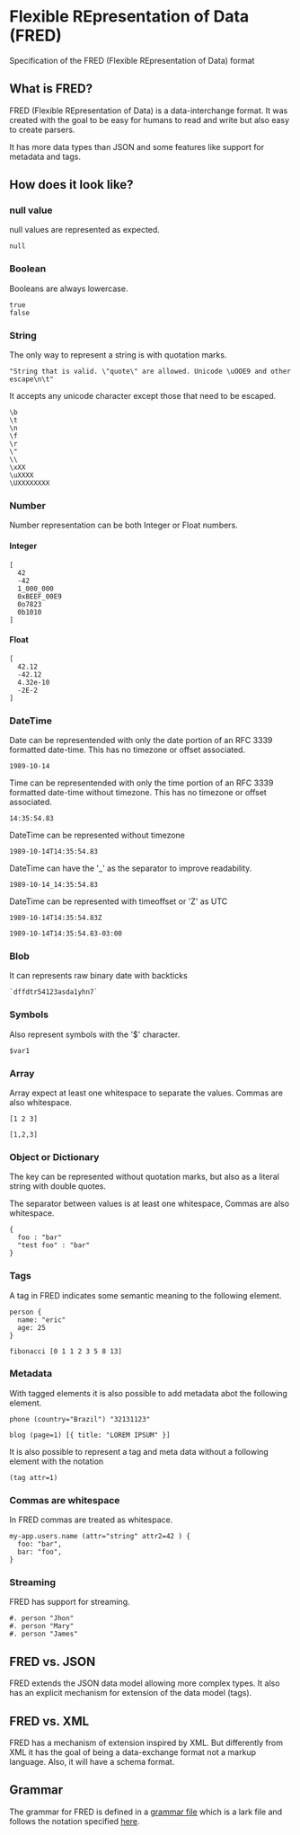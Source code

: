 # Flexible REpresentation of Data (FRED)

Specification of the FRED (Flexible REpresentation of Data) format

## What is FRED?

FRED (Flexible REpresentation of Data) is a data-interchange format. It was created with the goal to be easy for humans to read and write but also easy to create parsers.

It has more data types than JSON and some features like support for metadata and tags.

## How does it look like?

### null value

null values are represented as expected.

```fred
null
```

### Boolean

Booleans are always lowercase.

```fred
true
false
```

### String

The only way to represent a string is with quotation marks. 

```fred
"String that is valid. \"quote\" are allowed. Unicode \uOOE9 and other escape\n\t"
```

It accepts any unicode character except those that need to be escaped.

```
\b         
\t        
\n        
\f         
\r         
\"         
\\         
\xXX
\uXXXX     
\UXXXXXXXX
```

### Number

Number representation can be both Integer or Float numbers.

#### Integer


```fred
[ 
  42 
  -42 
  1_000_000 
  0xBEEF_00E9 
  0o7823 
  0b1010 
]
```

#### Float

```fred
[ 
  42.12 
  -42.12 
  4.32e-10 
  -2E-2 
]
```

### DateTime

Date can be representended with only the date portion of an RFC 3339 formatted date-time.
This has no timezone or offset associated.
```fred
1989-10-14
```

Time can be representended with only the time portion of an RFC 3339 formatted date-time without timezone.
This has no timezone or offset associated.
```fred
14:35:54.83
```

DateTime can be represented without timezone
```fred
1989-10-14T14:35:54.83
```

DateTime can have the '_' as the separator to improve readability.
```fred
1989-10-14_14:35:54.83
```

DateTime can be represented with timeoffset or 'Z' as UTC
```fred
1989-10-14T14:35:54.83Z
```

```fred
1989-10-14T14:35:54.83-03:00
```

### Blob

It can represents raw binary date with backticks

```fred
`dffdtr54123asda1yhn7`
```

### Symbols

Also represent symbols with the '$' character.

```fred
$var1
```

### Array

Array expect at least one whitespace to separate the values. Commas are also whitespace.

```fred
[1 2 3]
```

```fred
[1,2,3]
```

### Object or Dictionary

The key can be represented without quotation marks, but also as a literal string with double quotes.

The separator between values is  at least one whitespace, Commas are also whitespace.

```fred
{
  foo : "bar"
  "test foo" : "bar"
}
```

### Tags

A tag in FRED indicates some semantic meaning to the following element.

```fred
person {
  name: "eric"
  age: 25
}
```

```fred
fibonacci [0 1 1 2 3 5 8 13]
```

### Metadata

With tagged elements it is also possible to add metadata abot the following element.

```fred
phone (country="Brazil") "32131123"
```

```fred
blog (page=1) [{ title: "LOREM IPSUM" }]
```

It is also possible to represent a tag and meta data without a following element with the notation

```fred
(tag attr=1)
```

### Commas are whitespace

In FRED commas are treated as whitespace.

```fred
my-app.users.name (attr="string" attr2=42 ) {
  foo: "bar",
  bar: "foo",
}
```

### Streaming

FRED has support for streaming.

```fred
#. person "Jhon"
#. person "Mary"
#. person "James"
```

## FRED vs. JSON

FRED extends the JSON data model allowing more complex types. It also has an explicit mechanism for
extension of the data model (tags).

## FRED vs. XML

FRED has a mechanism of extension inspired by XML. But differently from XML it 
has the goal of being a data-exchange format not a markup language. 
Also, it will have a schema format.

## Grammar

The grammar for FRED is defined in a [grammar file](https://github.com/fred-format/fred/blob/master/grammar.lark) which is a lark file and follows the
notation specified [here](https://lark-parser.readthedocs.io/en/latest/grammar/).